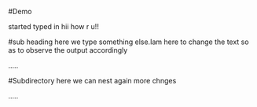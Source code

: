 #Demo

started typed in
hii  how r u!!
 
 #sub heading 
 here we type something else.Iam here to change the text so as to observe the output accordingly
 

.....

#Subdirectory
here we can nest again more chnges 




.....
